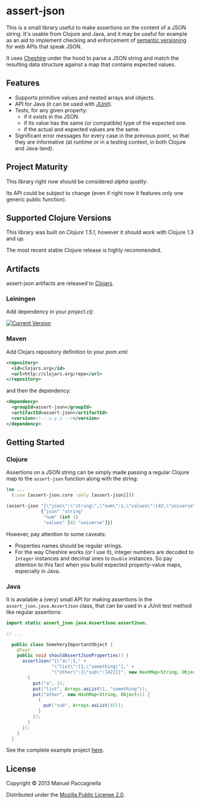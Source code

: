 # assert-json

This is a small library useful to make assertions on the content of a JSON string. It's usable from Clojure and Java, and it may be useful for example as an aid to implement checking and enforcement of [semantic versioning](http://semver.org/) for web APIs that speak JSON.

It uses [Cheshire](https://github.com/dakrone/cheshire) under the hood to parse a JSON string and match the resulting data structure against a map that contains expected values.

## Features ##

- Supports primitive values and nested arrays and objects.
- API for Java (it can be used with [JUnit](http://junit.org/)).
- Tests, for any given property:
  - if it *exists* in the JSON.
  - if its value has the same (or compatible) type of the expected one.
  - if the actual and expected values are the same.
- Significant error messages for every case in the previous point, so that they are informative (at runtime or in a testing context, in both Clojure and Java-land).

## Project Maturity ##
This library right now should be considered *alpha quality*.

Its API could be subject to change (even if right now it features only one generic public function).

## Supported Clojure Versions ##
This library was built on *Clojure 1.5.1*, however it should work with Clojure 1.3 and up.

The most recent stable Clojure release is highly recommended.

## Artifacts ##

assert-json artifacts are released to [Clojars](https://clojars.org/assert-json).

### Leiningen ###

Add dependency in your *project.clj*:

[![Current Version](https://clojars.org/assert-json/latest-version.svg)](https://clojars.org/assert-json)

### Maven ###

Add Clojars repository definition to your *pom.xml*:

```xml
<repository>
  <id>clojars.org</id>
  <url>http://clojars.org/repo</url>
</repository>
```

and then the dependency:

```xml
<dependency>
  <groupId>assert-json</groupId>
  <artifactId>assert-json</artifactId>
  <version><!-- x.y.z --></version>
</dependency>
```

## Getting Started

### Clojure
Assertions on a JSON string can be simply made passing a regular Clojure map to the `assert-json` function along with the string:

```clojure
(ns ...
  (:use [assert-json.core :only [assert-json]]))

(assert-json "{\"json\":\"string\",\"num\":1,\"values\":[42,\"universe\"]}"
             {"json" "string"
              "num" (int 1)
              "values" [42 "universe"]})
```

However, pay attention to some caveats:

- Properties names should be regular strings.
- For the way Cheshire works (or I use it), integer numbers are decoded to `Integer` instances and decimal ones to `Double` instances. So pay attention to this fact when you build expected property-value maps, especially in Java.

### Java
It is available a (very) small API for making assertions in the `assert_json.java.AssertJson` class, that can be used in a JUnit test method like regular assertions:

```java
import static assert_json.java.AssertJson.assertJson;

// ...

  public class SomeVeryImportantObject {
    @Test
    public void shouldAssertJsonProperties() {
      assertJson("{\"a\":1," +
                 "\"list\":[1,\"something\"]," +
                 "\"other\":{\"sub\":[42]}}", new HashMap<String, Object>() {
        {
          put("a", 1);
          put("list", Arrays.asList(1, "something"));
          put("other", new HashMap<String, Object>() {
            {
              put("sub", Arrays.asList(42));
            }
          });
        }
      });
    }
  }

```

See the complete example project [here](https://github.com/manuelp/assert-json-client).

## License

Copyright © 2013 Manuel Paccagnella

Distributed under the [Mozilla Public License 2.0](http://www.mozilla.org/MPL/2.0/).
